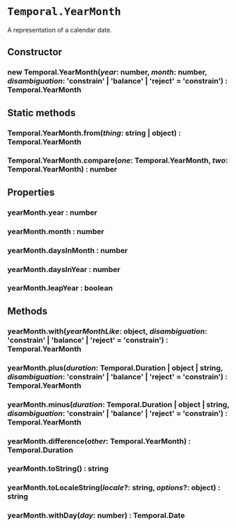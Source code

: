 # `Temporal.YearMonth`

A representation of a calendar date.

## Constructor

### **new Temporal.YearMonth**(_year_: number, _month_: number, _disambiguation_: 'constrain' | 'balance' | 'reject' = 'constrain') : Temporal.YearMonth

## Static methods

### Temporal.YearMonth.**from**(_thing_: string | object) : Temporal.YearMonth

### Temporal.YearMonth.**compare**(_one_: Temporal.YearMonth, _two_: Temporal.YearMonth) : number

## Properties

### yearMonth.**year** : number

### yearMonth.**month** : number

### yearMonth.**daysInMonth** : number

### yearMonth.**daysInYear** : number

### yearMonth.**leapYear** : boolean

## Methods

### yearMonth.**with**(_yearMonthLike_: object, _disambiguation_: 'constrain' | 'balance' | 'reject' = 'constrain') : Temporal.YearMonth

### yearMonth.**plus**(_duration_: Temporal.Duration | object | string, _disambiguation_: 'constrain' | 'balance' | 'reject' = 'constrain') : Temporal.YearMonth

### yearMonth.**minus**(_duration_: Temporal.Duration | object | string, _disambiguation_: 'constrain' | 'balance' | 'reject' = 'constrain') : Temporal.YearMonth

### yearMonth.**difference**(_other_: Temporal.YearMonth) : Temporal.Duration

### yearMonth.**toString**() : string

### yearMonth.**toLocaleString**(_locale_?: string, _options_?: object) : string

### yearMonth.**withDay**(_day_: number) : Temporal.Date
